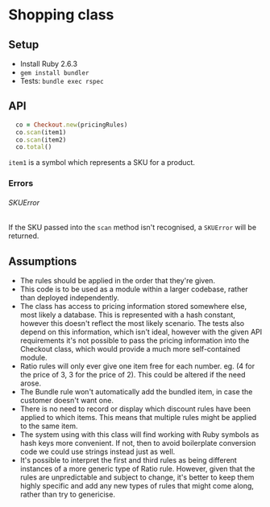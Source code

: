 # Shopping class

## Setup

- Install Ruby 2.6.3
- `gem install bundler`
-  Tests: `bundle exec rspec`

## API

```ruby
  co = Checkout.new(pricingRules)
  co.scan(item1)
  co.scan(item2)
  co.total()
```

`item1` is a symbol which represents a SKU for a product.

### Errors

###### SKUError
If the SKU passed into the `scan` method isn't recognised, a `SKUError` will be returned.

## Assumptions

- The rules should be applied in the order that they're given.
- This code is to be used as a module within a larger codebase, rather than deployed independently.
- The class has access to pricing information stored somewhere else, most likely a database. This is represented with a hash constant, however this doesn't reflect the most likely scenario. The tests also depend on this information, which isn't ideal, however with the given API requirements it's not possible to pass the pricing information into the Checkout class, which would provide a much more self-contained module.
- Ratio rules will only ever give one item free for each number. eg. (4 for the price of 3, 3 for the price of 2). This could be altered if the need arose.
- The Bundle rule won't automatically add the bundled item, in case the customer doesn't want one.
- There is no need to record or display which discount rules have been applied to which items. This means that multiple rules might be applied to the same item.
- The system using with this class will find working with Ruby symbols as hash keys more convenient. If not, then to avoid boilerplate conversion code we could use strings instead just as well.
- It's possible to interpret the first and third rules as being different instances of a more generic type of Ratio rule. However, given that the rules are unpredictable and subject to change, it's better to keep them highly specific and add any new types of rules that might come along, rather than try to genericise.
